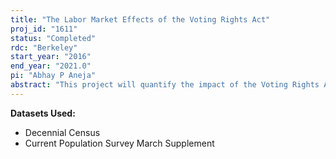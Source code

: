 ```yaml
---
title: "The Labor Market Effects of the Voting Rights Act"
proj_id: "1611"
status: "Completed"
rdc: "Berkeley"
start_year: "2016"
end_year: "2021.0"
pi: "Abhay P Aneja"
abstract: "This project will quantify the impact of the Voting Rights Act (VRA) on labor market outcomes of persons under its purview compared to their experience prior to VRA and to those that are not affected. Using the Current Population Survey and Decennial Census, the researchers compare the outcomes of individuals that live in counties subject to Section 5 of the VRA to those not in these counties but in similar, geographically adjacent jurisdictions. This research will provide estimates of the economic effect of legislation designed to facilitate political participation on racial and ethnic minorities (the intended beneficiaries of these laws) as well as other affected subpopulations. "
---
```


**Datasets Used:**

  - Decennial Census 
  - Current Population Survey March Supplement 

